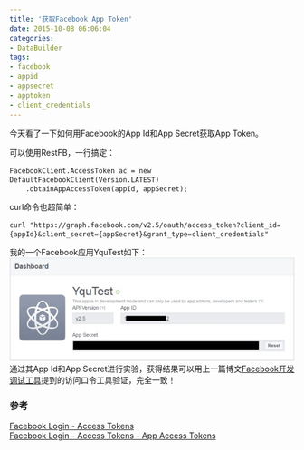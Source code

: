 ```yaml
---
title: '获取Facebook App Token'
date: 2015-10-08 06:06:04
categories: 
- DataBuilder
tags: 
- facebook
- appid
- appsecret
- apptoken
- client_credentials
---
```

今天看了一下如何用Facebook的App Id和App Secret获取App Token。

可以使用RestFB，一行搞定：
```
FacebookClient.AccessToken ac = new DefaultFacebookClient(Version.LATEST)
    .obtainAppAccessToken(appId, appSecret);
```

curl命令也超简单：
```
curl "https://graph.facebook.com/v2.5/oauth/access_token?client_id={appId}&client_secret={appSecret}&grant_type=client_credentials"
```

我的一个Facebook应用YquTest如下：
![获取Facebook App Token](/images/2015/10/0026uWfMzy73W7olg5u8c.jpg)
通过其App Id和App Secret进行实验，获得结果可以用上一篇博文[Facebook开发调试工具](/post/facebook开发调试工具)提到的访问口令工具验证，完全一致！

### 参考

[Facebook Login - Access Tokens](https://developers.facebook.com/docs/facebook-login/access-tokens)  
[Facebook Login - Access Tokens - App Access Tokens](https://developers.facebook.com/docs/facebook-login/access-tokens#apptokens)  